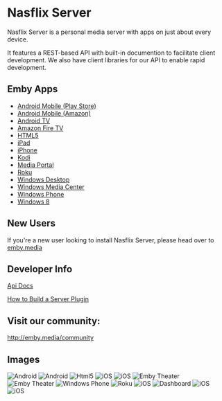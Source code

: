 Nasflix Server
============

Nasflix Server is a personal media server with apps on just about every device.

It features a REST-based API with built-in documention to facilitate client development. We also have client libraries for our API to enable rapid development.

## Emby Apps

- [Android Mobile (Play Store)](https://play.google.com/store/apps/details?id=com.mb.android "Android Mobile (Play Store)")
- [Android Mobile (Amazon)](http://www.amazon.com/Emby-for-Android/dp/B00GVH9O0I "Android Mobile (Amazon)")
- [Android TV](https://play.google.com/store/apps/details?id=tv.emby.embyatv "Android TV")
- [Amazon Fire TV](http://www.amazon.com/Emby-for-Fire-TV/dp/B00VVJKTW8 "Amazon Fire TV")
- [HTML5](http://app.emby.media "HTML5")
- [iPad](https://itunes.apple.com/us/app/emby/id992180193?ls=1&mt=8 "iPad")
- [iPhone](https://itunes.apple.com/us/app/emby/id992180193?ls=1&mt=8 "iPhone")
- [Kodi](http://emby.media/download/ "Kodi")
- [Media Portal](http://www.team-mediaportal.com/ "Media Portal")
- [Roku](https://www.roku.com/channels#!details/44191/emby "Roku")
- [Windows Desktop](http://emby.media/download/ "Windows Desktop")
- [Windows Media Center](http://emby.media/download/ "Windows Media Center")
- [Windows Phone](http://www.windowsphone.com/s?appid=f4971ed9-f651-4bf6-84bb-94fd98613b86 "Windows Phone")
- [Windows 8](http://apps.microsoft.com/windows/en-us/app/media-browser/ad55a2f0-9897-47bd-8944-bed3aefd5d06 "Windows 8.1")

## New Users ##

If you're a new user looking to install Nasflix Server, please head over to [emby.media](http://www.emby.media/ "emby.media")

## Developer Info ##

[Api Docs](https://github.com/MediaBrowser/MediaBrowser/wiki "Api Workflow")

[How to Build a Server Plugin](https://github.com/MediaBrowser/MediaBrowser/wiki/How-to-build-a-Server-Plugin "How to build a server plugin")


## Visit our community: ##

http://emby.media/community

## Images

![Android](https://dl.dropboxusercontent.com/u/4038856/android1.png)
![Android](https://dl.dropboxusercontent.com/u/4038856/android2.png)
![Html5](https://github.com/MediaBrowser/MediaBrowser.Resources/raw/master/apps/html5.png)
![iOS](https://github.com/MediaBrowser/MediaBrowser.Resources/raw/master/apps/ios_1.jpg)
![iOS](https://raw.github.com/MediaBrowser/MediaBrowser.Resources/master/apps/ios_2.jpg)
![Emby Theater](https://raw.github.com/MediaBrowser/MediaBrowser.Resources/master/apps/mbt.png)
![Emby Theater](https://raw.github.com/MediaBrowser/MediaBrowser.Resources/master/apps/mbt1.png)
![Windows Phone](https://raw.github.com/MediaBrowser/MediaBrowser.Resources/master/apps/winphone.png)
![Roku](https://raw.github.com/MediaBrowser/MediaBrowser.Resources/master/apps/roku2.jpg)
![iOS](https://raw.github.com/MediaBrowser/MediaBrowser.Resources/master/apps/ios_3.jpg)
![Dashboard](https://raw.github.com/MediaBrowser/MediaBrowser.Resources/master/apps/dashboard.png)
![iOS](http://i.imgur.com/prrzxMc.jpg)
![iOS](http://i.imgur.com/c9Vd1w5.jpg)

